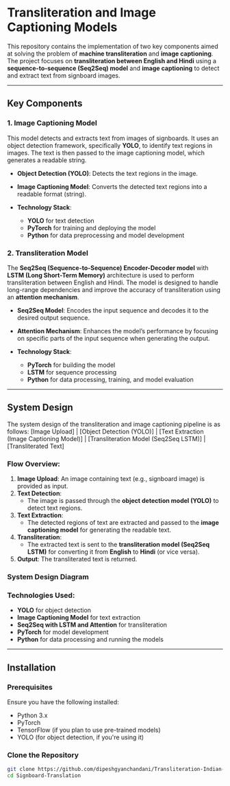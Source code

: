 # **Transliteration and Image Captioning Models**

This repository contains the implementation of two key components aimed at solving the problem of **machine transliteration** and **image captioning**. The project focuses on **transliteration between English and Hindi** using a **sequence-to-sequence (Seq2Seq) model** and **image captioning** to detect and extract text from signboard images.

---

## **Key Components**

### **1. Image Captioning Model**

This model detects and extracts text from images of signboards. It uses an object detection framework, specifically **YOLO**, to identify text regions in images. The text is then passed to the image captioning model, which generates a readable string.

- **Object Detection (YOLO)**: Detects the text regions in the image.
- **Image Captioning Model**: Converts the detected text regions into a readable format (string).

- **Technology Stack**:
  - **YOLO** for text detection
  - **PyTorch** for training and deploying the model
  - **Python** for data preprocessing and model development

### **2. Transliteration Model**

The **Seq2Seq (Sequence-to-Sequence) Encoder-Decoder model** with **LSTM (Long Short-Term Memory)** architecture is used to perform transliteration between English and Hindi. The model is designed to handle long-range dependencies and improve the accuracy of transliteration using an **attention mechanism**.

- **Seq2Seq Model**: Encodes the input sequence and decodes it to the desired output sequence.
- **Attention Mechanism**: Enhances the model’s performance by focusing on specific parts of the input sequence when generating the output.
  
- **Technology Stack**:
  - **PyTorch** for building the model
  - **LSTM** for sequence processing
  - **Python** for data processing, training, and model evaluation

---

## **System Design**

The system design of the transliteration and image captioning pipeline is as follows:
[Image Upload] 
      |
[Object Detection (YOLO)] 
      |
[Text Extraction (Image Captioning Model)] 
      |
[Transliteration Model (Seq2Seq LSTM)] 
      |
[Transliterated Text]


### **Flow Overview:**

1. **Image Upload**: An image containing text (e.g., signboard image) is provided as input.
2. **Text Detection**:
   - The image is passed through the **object detection model (YOLO)** to detect text regions.
3. **Text Extraction**:
   - The detected regions of text are extracted and passed to the **image captioning model** for generating the readable text.
4. **Transliteration**:
   - The extracted text is sent to the **transliteration model (Seq2Seq LSTM)** for converting it from **English** to **Hindi** (or vice versa).
5. **Output**: The transliterated text is returned.

### **System Design Diagram**


### **Technologies Used:**
- **YOLO** for object detection
- **Image Captioning Model** for text extraction
- **Seq2Seq with LSTM and Attention** for transliteration
- **PyTorch** for model development
- **Python** for data processing and running the models

---

## **Installation**

### **Prerequisites**

Ensure you have the following installed:

- Python 3.x
- PyTorch
- TensorFlow (if you plan to use pre-trained models)
- YOLO (for object detection, if you're using it)

### **Clone the Repository**

```bash
git clone https://github.com/dipeshgyanchandani/Transliteration-Indian-Languages.git
cd Signboard-Translation
